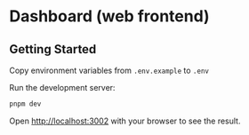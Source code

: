 # Dashboard (web frontend)

## Getting Started

Copy environment variables from `.env.example` to `.env`

Run the development server:

```bash
pnpm dev
```

Open [http://localhost:3002](http://localhost:3002) with your browser to see the result.

